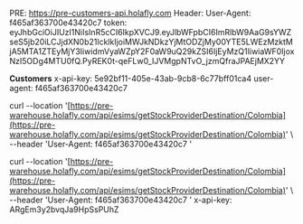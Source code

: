 PRE: https://pre-customers-api.holafly.com
Header:
User-Agent: f465af363700e43420c7
token: eyJhbGciOiJIUzI1NiIsInR5cCI6IkpXVCJ9.eyJlbWFpbCI6ImRlbW9AaG9sYWZseS5jb20iLCJjdXN0b21lcklkIjoiMWJkNDkzYjMtODZjMy00YTE5LWEzMzktMjA5MTA1ZTEyMjY3IiwidmVyaWZpY2F0aW9uQ29kZSI6IjEyMzQ1IiwiaWF0IjoxNzI5ODg4MTU0fQ.PyREK0t-qeFLw0_IJVMgpNTvO_jzmQfraJPAEjMX2YY


**Customers**
x-api-key: 5e92bf11-405e-43ab-9cb8-6c77bff01ca4
user-agent: f465af363700e43420c7

curl --location '[https://pre-warehouse.holafly.com/api/esims/getStockProviderDestination/Colombia](https://pre-warehouse.holafly.com/api/esims/getStockProviderDestination/Colombia)' \  
--header 'User-Agent: f465af363700e43420c7 '

curl --location '[https://pre-warehouse.holafly.com/api/esims/getStockProviderDestination/Colombia](https://pre-warehouse.holafly.com/api/esims/getStockProviderDestination/Colombia)' \  
--header 'User-Agent: f465af363700e43420c7 '
 x-api-key: ARgEm3y2bvqJa9HpSsPUhZ